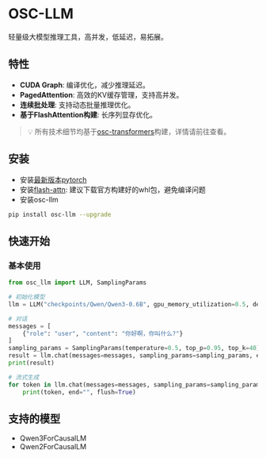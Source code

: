 # OSC-LLM

轻量级大模型推理工具，高并发，低延迟，易拓展。

## 特性

- **CUDA Graph**: 编译优化，减少推理延迟。
- **PagedAttention**: 高效的KV缓存管理，支持高并发。
- **连续批处理**: 支持动态批量推理优化。
- **基于FlashAttention构建**: 长序列显存优化。

> 💡 所有技术细节均基于[osc-transformers](https://github.com/di-osc/osc-transformers)构建，详情请前往查看。

## 安装

- 安装[最新版本pytorch](https://pytorch.org/)
- 安装[flash-attn](https://github.com/Dao-AILab/flash-attention): 建议下载官方构建好的whl包，避免编译问题
- 安装osc-llm
```bash
pip install osc-llm --upgrade
```

## 快速开始


### 基本使用

```python
from osc_llm import LLM, SamplingParams

# 初始化模型
llm = LLM("checkpoints/Qwen/Qwen3-0.6B", gpu_memory_utilization=0.5, device="cuda:0")

# 对话
messages = [
    {"role": "user", "content": "你好啊，你叫什么?"}
]
sampling_params = SamplingParams(temperature=0.5, top_p=0.95, top_k=40)
result = llm.chat(messages=messages, sampling_params=sampling_params, enable_thinking=True, stream=False)
print(result)

# 流式生成
for token in llm.chat(messages=messages, sampling_params=sampling_params, enable_thinking=True, stream=True):
    print(token, end="", flush=True)
```

## 支持的模型

- Qwen3ForCausalLM
- Qwen2ForCausalLM

